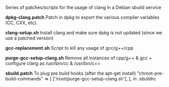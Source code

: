 Series of patches/scripts for the usage of clang in a Debian sbuild service

**dpkg-clang.patch**
Patch in dpkg to export the various compiler variables (CC, CXX, etc).

**clang-setup.sh**
Install clang and make sure dpkg is not updated (since we use a patched version)

**gcc-replacement.sh**
Script to kill any usage of gcc/g++/cpp

**purge-gcc-setup-clang.sh**
Remove all instances of cpp/g++ & gcc + configure clang as /usr/bin/cc & /usr/bin/c++

**sbuild.patch**
To plug pre build hooks (after the apt-get install)
"chroot-pre-build-commands" => [
      	['/root/purge-gcc-setup-clang.sh'],
],
in .sbuildrc
